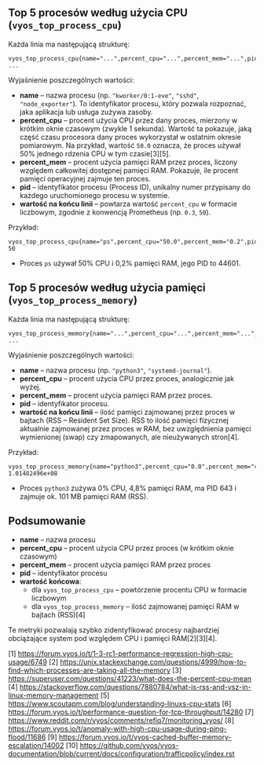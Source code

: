 

## Top 5 procesów według użycia CPU (`vyos_top_process_cpu`)

Każda linia ma następującą strukturę:
```
vyos_top_process_cpu{name="...",percent_cpu="...",percent_mem="...",pid="..."} ...
```
Wyjaśnienie poszczególnych wartości:

- **name** – nazwa procesu (np. `"kworker/0:1-eve"`, `"sshd"`, `"node_exporter"`). To identyfikator procesu, który pozwala rozpoznać, jaka aplikacja lub usługa zużywa zasoby.
- **percent_cpu** – procent użycia CPU przez dany proces, mierzony w krótkim oknie czasowym (zwykle 1 sekunda). Wartość ta pokazuje, jaką część czasu procesora dany proces wykorzystał w ostatnim okresie pomiarowym. Na przykład, wartość `50.0` oznacza, że proces używał 50% jednego rdzenia CPU w tym czasie[3][5].
- **percent_mem** – procent użycia pamięci RAM przez proces, liczony względem całkowitej dostępnej pamięci RAM. Pokazuje, ile procent pamięci operacyjnej zajmuje ten proces.
- **pid** – identyfikator procesu (Process ID), unikalny numer przypisany do każdego uruchomionego procesu w systemie.
- **wartość na końcu linii** – powtarza wartość `percent_cpu` w formacie liczbowym, zgodnie z konwencją Prometheus (np. `0.3`, `50`).

Przykład:
```
vyos_top_process_cpu{name="ps",percent_cpu="50.0",percent_mem="0.2",pid="44601"} 50
```
- Proces `ps` używał 50% CPU i 0,2% pamięci RAM, jego PID to 44601.

## Top 5 procesów według użycia pamięci (`vyos_top_process_memory`)

Każda linia ma następującą strukturę:
```
vyos_top_process_memory{name="...",percent_cpu="...",percent_mem="...",pid="..."} ...
```
Wyjaśnienie poszczególnych wartości:

- **name** – nazwa procesu (np. `"python3"`, `"systemd-journal"`).
- **percent_cpu** – procent użycia CPU przez proces, analogicznie jak wyżej.
- **percent_mem** – procent użycia pamięci RAM przez proces.
- **pid** – identyfikator procesu.
- **wartość na końcu linii** – ilość pamięci zajmowanej przez proces w bajtach (RSS – Resident Set Size). RSS to ilość pamięci fizycznej aktualnie zajmowanej przez proces w RAM, bez uwzględnienia pamięci wymienionej (swap) czy zmapowanych, ale nieużywanych stron[4].

Przykład:
```
vyos_top_process_memory{name="python3",percent_cpu="0.0",percent_mem="4.8",pid="643"} 1.01482496e+08
```
- Proces `python3` zużywa 0% CPU, 4,8% pamięci RAM, ma PID 643 i zajmuje ok. 101 MB pamięci RAM (RSS).

## Podsumowanie

- **name** – nazwa procesu
- **percent_cpu** – procent użycia CPU przez proces (w krótkim oknie czasowym)
- **percent_mem** – procent użycia pamięci RAM przez proces
- **pid** – identyfikator procesu
- **wartość końcowa**:
  - dla `vyos_top_process_cpu` – powtórzenie procentu CPU w formacie liczbowym
  - dla `vyos_top_process_memory` – ilość zajmowanej pamięci RAM w bajtach (RSS)[4]

Te metryki pozwalają szybko zidentyfikować procesy najbardziej obciążające system pod względem CPU i pamięci RAM[2][3][4].

[1] https://forum.vyos.io/t/1-3-rc1-performance-regression-high-cpu-usage/6749
[2] https://unix.stackexchange.com/questions/4999/how-to-find-which-processes-are-taking-all-the-memory
[3] https://superuser.com/questions/41223/what-does-the-percent-cpu-mean
[4] https://stackoverflow.com/questions/7880784/what-is-rss-and-vsz-in-linux-memory-management
[5] https://www.scoutapm.com/blog/understanding-linuxs-cpu-stats
[6] https://forum.vyos.io/t/performance-question-for-tcp-throughput/14280
[7] https://www.reddit.com/r/vyos/comments/refiq7/monitoring_vyos/
[8] https://forum.vyos.io/t/anomaly-with-high-cpu-usage-during-ping-flood/11686
[9] https://forum.vyos.io/t/vyos-cached-buffer-memory-escalation/14002
[10] https://github.com/vyos/vyos-documentation/blob/current/docs/configuration/trafficpolicy/index.rst